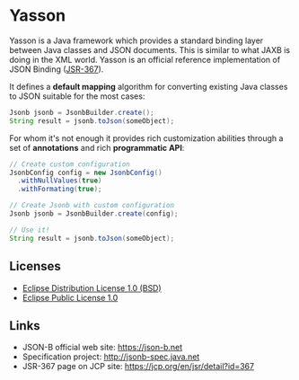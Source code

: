 # Yasson
Yasson is a Java framework which provides a standard binding layer between Java classes and JSON documents. This is similar to what JAXB is doing in the XML world. Yasson is an official reference implementation of JSON Binding ([JSR-367](https://jcp.org/en/jsr/detail?id=367)).

It defines a **default mapping** algorithm for converting existing Java classes to JSON suitable for the most cases:

```java
Jsonb jsonb = JsonbBuilder.create();
String result = jsonb.toJson(someObject);
```

For whom it's not enough it provides rich customization abilities through a set of **annotations** and rich **programmatic API**: 

```java
// Create custom configuration
JsonbConfig config = new JsonbConfig()
  .withNullValues(true)
  .withFormating(true);

// Create Jsonb with custom configuration
Jsonb jsonb = JsonbBuilder.create(config);

// Use it!
String result = jsonb.toJson(someObject);
```

## Licenses
- [Eclipse Distribution License 1.0 (BSD)](https://projects.eclipse.org/content/eclipse-distribution-license-1.0-bsd)
- [Eclipse Public License 1.0](https://projects.eclipse.org/content/eclipse-public-license-1.0)

## Links
- JSON-B official web site: https://json-b.net
- Specification project: http://jsonb-spec.java.net
- JSR-367 page on JCP site: https://jcp.org/en/jsr/detail?id=367
